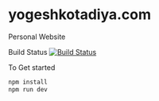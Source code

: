 # yogeshkotadiya.com

Personal Website

Build Status [![Build Status](https://travis-ci.org/yogeshkotadiya/yogeshkotadiya.com.svg?branch=master)](https://travis-ci.org/yogeshkotadiya/yogeshkotadiya.com)

To Get started

```bash
npm install
npm run dev
```
